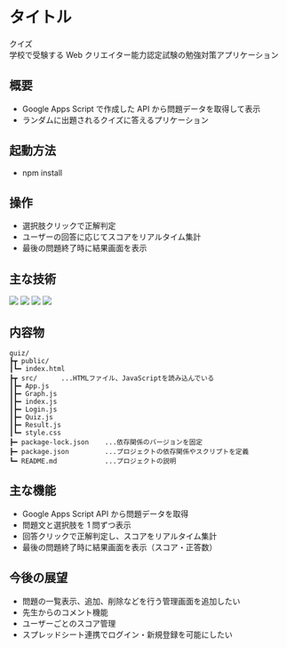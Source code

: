 # タイトル

クイズ  
学校で受験する Web クリエイター能力認定試験の勉強対策アプリケーション

## 概要

- Google Apps Script で作成した API から問題データを取得して表示
- ランダムに出題されるクイズに答えるプリケーション

## 起動方法

- npm install

## 操作

- 選択肢クリックで正解判定
- ユーザーの回答に応じてスコアをリアルタイム集計
- 最後の問題終了時に結果画面を表示

## 主な技術

<!-- - JavaScript
- CSS/HTML
- HTML
- react -->
  <img src="https://img.shields.io/badge/-JavaScript-5f5f5f.svg?logo=javascript">
  <img src="https://img.shields.io/badge/-HTML-5f5f5f.svg?logo=html5">
  <img src="https://img.shields.io/badge/-CSS-5f5f5f.svg?logo=css">
  <img src="https://img.shields.io/badge/-React-5f5f5f.svg?logo=react">

## 内容物

```
quiz/
┣┳ public/
┃┗━ index.html
┣┳ src/      ...HTMLファイル、JavaScriptを読み込んでいる
┃┣━ App.js
┃┣━ Graph.js
┃┣━ index.js
┃┣━ Login.js
┃┣━ Quiz.js
┃┣━ Result.js
┃┗━ style.css
┣━ package-lock.json    ...依存関係のバージョンを固定
┣━ package.json         ...プロジェクトの依存関係やスクリプトを定義
┗━ README.md            ...プロジェクトの説明
```

## 主な機能

- Google Apps Script API から問題データを取得
- 問題文と選択肢を 1 問ずつ表示
- 回答クリックで正解判定し、スコアをリアルタイム集計
- 最後の問題終了時に結果画面を表示（スコア・正答数）

## 今後の展望

- 問題の一覧表示、追加、削除などを行う管理画面を追加したい
- 先生からのコメント機能
- ユーザーごとのスコア管理
- スプレッドシート連携でログイン・新規登録を可能にしたい
